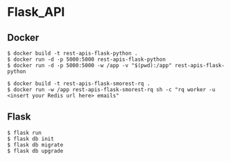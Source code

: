 # Flask_API

## Docker 

```commandline
$ docker build -t rest-apis-flask-python .
$ docker run -d -p 5000:5000 rest-apis-flask-python
$ docker run -d -p 5000:5000 -w /app -v "$(pwd):/app" rest-apis-flask-python

$ docker build -t rest-apis-flask-smorest-rq .
$ docker run -w /app rest-apis-flask-smorest-rq sh -c "rq worker -u <insert your Redis url here> emails"
```

## Flask

```commandline
$ flask run
$ flask db init
$ flask db migrate
$ flask db upgrade
```